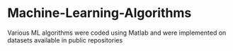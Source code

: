 # Machine-Learning-Algorithms
Various ML algorithms were coded using Matlab and were implemented on datasets available in public repositories
